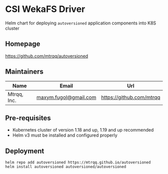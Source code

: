 # CSI WekaFS Driver

Helm chart for deploying `autoversioned` application components into K8S cluster

## Homepage

<https://github.com/mtrqq/autoversioned>

## Maintainers

| Name | Email | Url |
| ---- | ------ | --- |
| Mtrqq, Inc. | <maxym.fugol@gmail.com> | <https://github.com/mtrqq> |

## Pre-requisites

- Kubernetes cluster of version 1.18 and up, 1.19 and up recommended
- Helm v3 must be installed and configured properly

## Deployment

```shell
helm repo add autoversioned https://mtrqq.github.io/autoversioned
helm install autoversioned autoversioned/autoversioned
```
